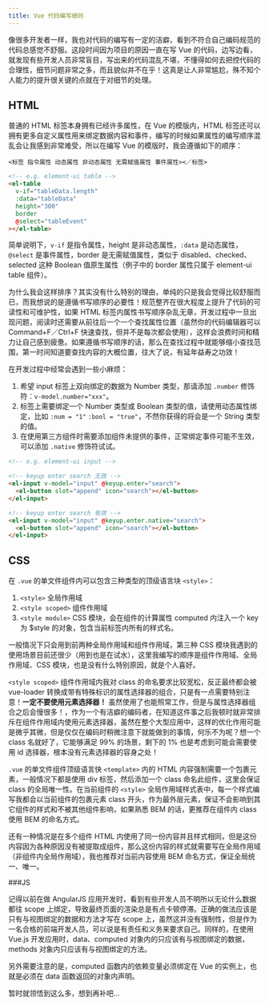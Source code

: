 ```yaml
---
title: Vue 代码编写细则
---
```


像很多开发者一样，我也对代码的编写有一定的洁癖，看到不符合自己编码规范的代码总感觉不舒服。这段时间因为项目的原因一直在写 Vue 的代码，边写边看，就发现有些开发人员非常盲目，写出来的代码混乱不堪，不懂得如何去把控代码的合理性，细节问题非常之多，而且貌似并不在乎！这真是让人非常尴尬，殊不知个人能力的提升很关键的点就在于对细节的处理。

## HTML

普通的 HTML 标签本身拥有已经许多属性，在 Vue 的模版内，HTML 标签还可以拥有更多自定义属性用来绑定数据内容和事件，编写的时候如果属性的编写顺序混乱会让我感到非常难受，所以在编写 Vue 的模版时，我会遵循如下的顺序：

`<标签 指令属性 动态属性 非动态属性 无需赋值属性 事件属性><／标签>`

```html
<!-- e.g. element-ui table -->
<el-table
  v-if="tableData.length"
  :data="tableData"
  height="300"
  border
  @select="tableEvent"
></el-table>
```

简单说明下，`v-if` 是指令属性，height 是非动态属性，`:data` 是动态属性，`@select` 是事件属性，border 是无需赋值属性，类似于 disabled、checked、selected 这种 Boolean 值原生属性（例子中的 border 属性只属于 element-ui table 组件）。

为什么我会这样排序？其实没有什么特别的理由，单纯的只是我会觉得比较舒服而已，而我想说的是遵循书写顺序的必要性！规范整齐在很大程度上提升了代码的可读性和可维护性，如果 HTML 标签内属性书写顺序杂乱无章，开发过程中一旦出现问题，阅读时还需要从前往后一个一个查找属性位置（虽然你的代码编辑器可以 Command+F／Ctrl+F 快速查找，但并不是每次都会使用），这样会浪费时间和精力让自己感到疲惫。如果遵循书写顺序的话，那么在查找过程中就能够缩小查找范围，第一时间知道要查找内容的大概位置，往大了说，有延年益寿之功效！

在开发过程中经常会遇到一些小麻烦：

1. 希望 input 标签上双向绑定的数据为 Number 类型，那请添加 `.number` 修饰符：`v-model.number="xxx"`。
2. 标签上需要绑定一个 Number 类型或 Boolean 类型的值，请使用动态属性绑定，比如 `:num = "1"` `:bool = "true"`，不然你获得的将会是一个 String 类型的值。
3. 在使用第三方组件时需要添加组件未提供的事件，正常绑定事件可能不生效，可以添加 `.native` 修饰符试试。

```html
<!-- e.g. element-ui input -->

<!-- keyup enter search 无效 -->
<el-input v-model="input" @keyup.enter="search">
  <el-button slot="append" icon="search"></el-button>
</el-input>

<!-- keyup enter search 有效 -->
<el-input v-model="input" @keyup.enter.native="search">
  <el-button slot="append" icon="search"></el-button>
</el-input>
```

## CSS

在 `.vue` 的单文件组件内可以包含三种类型的顶级语言块 `<style>`：

1. `<style>` 全局作用域
2. `<style scoped>` 组件作用域
3. `<style module>` CSS 模块，会在组件的计算属性 computed 内注入一个 key 为 \$style 的对象，包含当前标签内所有的样式名。

一般情况下只会用到前两种全局作用域和组件作用域，第三种 CSS 模块我遇到的使用场景目前还很少（用到也是在试水），这里我编写的顺序是组件作用域、全局作用域、CSS 模块，也是没有什么特别原因，就是个人喜好。

`<style scoped>` 组件作用域内我对 class 的命名要求比较宽松，反正最终都会被 vue-loader 转换成带有特殊标识的属性选择器的组合，只是有一点需要特别注意！**一定不要使用元素选择器！** 虽然使用了也能照常工作，但是与属性选择器组合之后会慢很多！，作为一个有洁癖的编码者，在知道这件事之后我顿时就非常排斥在组件作用域内使用元素选择器，虽然在整个大型应用中，这样的优化作用可能是微乎其微，但是仅仅在编码时稍微注意下就能做到的事情，何乐不为呢？想一个 class 名就好了，它能够满足 99% 的场景，剩下的 1% 也是考虑到可能会需要使用 id 选择器，根本没有元素选择器的容身之处！

`.vue` 的单文件组件顶级语言快 `<template>` 内的 HTML 内容强制需要一个包裹元素，一般情况下都是使用 div 标签，然后添加一个 class 命名此组件，这里会保证 class 的全局唯一性。在当前组件的 `<style>` 全局作用域样式表中，每一个样式编写我都会以当前组件的包裹元素 class 开头，作为最外层元素，保证不会影响到其它组件的样式和不被其他组件影响，如果熟悉 BEM 的话，更推荐在组件内 class 使用 BEM 的命名方式。

还有一种情况是在多个组件 HTML 内使用了同一份内容并且样式相同，但是这份内容因为各种原因没有被提取成组件，那么这份内容的样式就需要写在全局作用域（非组件内全局作用域），我也推荐对当前内容使用 BEM 命名方式，保证全局统一、唯一。

###JS

记得以前在做 AngularJS 应用开发时，看到有些开发人员不明所以无论什么数据都往 scope 上绑定，导致最终页面的渲染总是有点卡顿停滞。正确的做法应该是只有与视图绑定的数据和方法才写在 scope 上，虽然这并没有强制性，但是作为一名合格的前端开发人员，可以说是有责任和义务来要求自己。同样的，在使用 Vue.js 开发应用时，data、computed 对象内的只应该有与视图绑定的数据，methods 对象内只应该有与视图绑定的方法。

另外需要注意的是，computed 函数内的依赖变量必须绑定在 Vue 的实例上，也就是必须在 data 函数返回的对象内声明。

暂时就领悟到这么多，想到再补吧...
